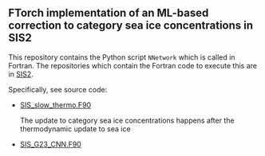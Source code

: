 ## FTorch implementation of an ML-based correction to category sea ice concentrations in SIS2

This repository contains the Python script `NNetwork` which is called in Fortran. The repositories which contain the Fortran code to execute this are in [SIS2](https://github.com/William-gregory/SIS2/tree/ftorch_SPEAR/src).

Specifically, see source code:

- [SIS_slow_thermo.F90](https://github.com/William-gregory/SIS2/tree/ftorch_SPEAR/src/SIS_slow_thermo.F90)
  
  The update to category sea ice concentrations happens after the thermodynamic update to sea ice
- [SIS_G23_CNN.F90](https://github.com/William-gregory/SIS2/tree/ftorch_SPEAR/src/SIS_G23_CNN.F90)
